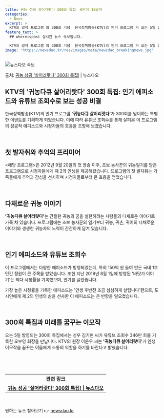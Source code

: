 ```yaml
---
title: 귀농 성공 살어리랏다 300회 특집  6단어 10글자
categories:
  - News
excerpt: >
  KTV의 걸작 프로그램 의 300회 기념  한국정책방송(KTV)의 인기 프로그램 가 오는 5일 300회를 맞…
feature_text: >
  ## whereispost 실시간 뉴스 속보입니다.

  KTV의 걸작 프로그램 의 300회 기념  한국정책방송(KTV)의 인기 프로그램 가 오는 5일 300회를 맞…
image: 'https://newsdao.kr/res/images/meta/newsdao_breakingnews.jpg'
---
```


![뉴스다오 속보](https://newsdao.kr/res/images/meta/newsdao_breakingnews.jpg)

<p>출처: <a href="https://newsdao.kr/4632" rel="dofollow">귀농 성공 '살어리랏다' 300회 특집!</a> | 뉴스다오</p>

<h2 data-ke-size="size26">KTV의 '귀농다큐 살어리랏다' 300회 특집: 인기 에피소드와 유튜브 조회수로 보는 성공 비결</h2>

한국정책방송(KTV)의 인기 프로그램 <b>'귀농다큐 살어리랏다'</b>가 300회를 맞이하는 특별한 이벤트를 기획하게 되었습니다. 이에 따라 유튜브 조회수를 통해 살펴본 이 프로그램의 성공적 에피소드와 시청자들의 호응을 조망해 보겠습니다.

<p data-ke-size="size16">&nbsp;</p>

<h2 data-ke-size="size24">첫 발자취와 추억의 프리미어</h2>
<해당 프로그램>은 2012년 9월 20일의 첫 방송 이후, 초보 농사꾼의 귀농일기를 담은 프로그램으로 시청자들에게 제 2의 인생을 제공해왔습니다. 프로그램의 첫 발자취는 가족들에게 추억과 감성을 선사하며 시청자들로부터 큰 호응을 얻었습니다.

<p data-ke-size="size16">&nbsp;</p>

<h2 data-ke-size="size24">다채로운 귀농 이야기</h2>
<b>'귀농다큐 살어리랏다'</b>는 간절한 귀농의 꿈을 실현하려는 사람들의 다채로운 이야기로 가득 차 있습니다. 프로그램에는 초보 농사꾼의 일기부터 귀농, 귀촌, 귀어의 다채로운 이야기와 생생한 귀농자의 노력이 잔잔하게 담겨 있습니다.

<p data-ke-size="size16">&nbsp;</p>

<h2 data-ke-size="size24">인기 에피소드와 유튜브 조회수</h2>
이 프로그램에서는 다양한 에피소드가 방영되었는데, 특히 150억 원 들여 만든 국내 1호 민간 정원이 큰 주목을 받았습니다. 또한 지난 2019년 8월 1일에 방영된 '바닷가 이야기'는 최다 시청률을 기록했으며, 인기를 끌었습니다.

가장 높은 시청률을 기록한 에피소드는 '인생 후반전 조금 심심하게 살렵니다'편으로, 도시인에게 제 2의 인생의 삶을 선사한 이 에피소드는 큰 반향을 일으켰습니다.

<p data-ke-size="size16">&nbsp;</p>

<h2 data-ke-size="size24">300회 특집과 미래를 꿈꾸는 이모작</h2>
오는 5일 방영되는 300회 특집에서는 성우 김기현 씨가 유튜브 조회수 346만 회를 기록한 오부영 회장을 만납니다. KTV의 원장 이은우 씨는 <b>'귀농다큐 살어리랏다'</b>가 인생 이모작을 꿈꾸는 이들에게 소통의 역할을 하기를 바란다고 밝혔습니다.

<p data-ke-size="size16">&nbsp;</p>

<p data-ke-size="size16">&nbsp;</p>

<table>
	<tr>
		<td style="text-align: center; height: 17px;"><b>관련 링크</b></td>
	</tr>
	<tr>
		<td style="text-align: center; height: 17px;"><b><a href="https://newsdao.kr/4632">귀농 성공 '살어리랏다' 300회 특집! | 뉴스다오</a></b></td>
	</tr>
</table>

<p data-ke-size="size16">&nbsp;</p> 

원하는 뉴스 찾아보기 👉 <a href="https://newsdao.kr" rel="dofollow">newsdao.kr</a>


